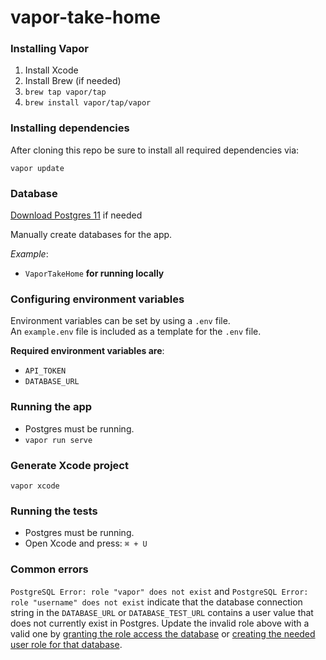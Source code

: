 # vapor-take-home

### Installing Vapor

1. Install Xcode
2. Install Brew (if needed)
3. `brew tap vapor/tap`
4. `brew install vapor/tap/vapor`

### Installing dependencies

After cloning this repo be sure to install all required dependencies via:

`vapor update`

### Database

[Download Postgres 11](https://postgresapp.com/downloads.html) if needed

Manually create databases for the app.

_Example_:

- `VaporTakeHome` **for running locally**

### Configuring environment variables

Environment variables can be set by using a `.env` file.  
An `example.env` file is included as a template for the `.env` file.

**Required environment variables are**:

- `API_TOKEN`
- `DATABASE_URL`

### Running the app

- Postgres must be running.
- `vapor run serve`

### Generate Xcode project

`vapor xcode`

### Running the tests

- Postgres must be running.
- Open Xcode and press: `⌘ + U`


### Common errors

`PostgreSQL Error: role "vapor" does not exist` and `PostgreSQL Error: role "username" does not exist` indicate that the database connection string in the `DATABASE_URL` or `DATABASE_TEST_URL` contains a user value that does not currently exist in Postgres. Update the invalid role above with a valid one by [granting the role access the database](https://www.postgresql.org/docs/9.0/sql-grant.html) or [creating the needed user role for that database](https://www.postgresql.org/docs/8.0/sql-createuser.html).
